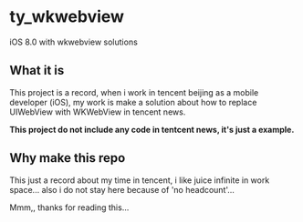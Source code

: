# ty_wkwebview
iOS 8.0 with wkwebview solutions



## What it is

This project is a record, when i work in tencent beijing as a mobile developer (iOS), my work is make a solution about how to replace UIWebView with WKWebView in tencent news.

__This project do not include any code in tentcent news, it's just a example.__

## Why make this repo

This just a record about my time in tencent, i like juice infinite in work space... also i do not stay here because of 'no headcount'...

Mmm,, thanks for reading this...